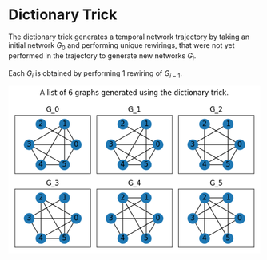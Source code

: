 # Dictionary Trick
The dictionary trick generates a temporal network trajectory by taking an initial network $G_0$ and performing unique rewirings, that were not yet performed in the trajectory to generate new networks $G_i$.

Each $G_i$ is obtained by performing 1 rewiring of $G_{i-1}$.

![DT](outputs/generated_list.png)